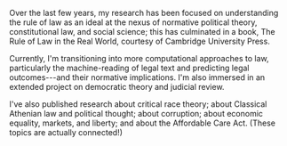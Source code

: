 Over the last few years, my research has been focused on understanding the rule of law as an ideal at the nexus of normative political theory, constitutional law, and social science; this has culminated in a book, The Rule of Law in the Real World, courtesy of Cambridge University Press.

Currently, I'm transitioning into more computational approaches to law, particularly the machine-reading of legal text and predicting legal outcomes---and their normative implications. I'm also immersed in an extended project on democratic theory and judicial review.

I've also published research about critical race theory; about Classical Athenian law and political thought; about corruption; about economic equality, markets, and liberty; and about the Affordable Care Act. (These topics are actually connected!)
